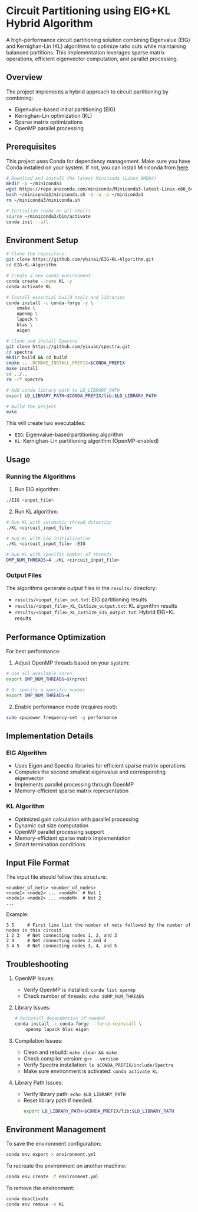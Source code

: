 # Circuit Partitioning using EIG+KL Hybrid Algorithm

A high-performance circuit partitioning solution combining Eigenvalue (EIG) and Kernighan-Lin (KL) algorithms to optimize ratio cuts while maintaining balanced partitions. This implementation leverages sparse matrix operations, efficient eigenvector computation, and parallel processing.

## Overview

The project implements a hybrid approach to circuit partitioning by combining:
- Eigenvalue-based initial partitioning (EIG)
- Kernighan-Lin optimization (KL)
- Sparse matrix optimizations
- OpenMP parallel processing

## Prerequisites

This project uses Conda for dependency management. Make sure you have Conda installed on your system. If not, you can install Miniconda from [here](https://docs.conda.io/en/latest/miniconda.html).

```bash
# Download and install the latest Miniconda (Linux AMD64)
mkdir -p ~/miniconda3
wget https://repo.anaconda.com/miniconda/Miniconda3-latest-Linux-x86_64.sh -O ~/miniconda3/miniconda.sh
bash ~/miniconda3/miniconda.sh -b -u -p ~/miniconda3
rm ~/miniconda3/miniconda.sh

# Initialize conda on all shells
source ~/miniconda3/bin/activate
conda init --all

```
## Environment Setup

```bash
# Clone the repository:
git clone https://github.com/yhinai/EIG-KL-Algorithm.git
cd EIG-KL-Algorithm

# Create a new conda environment
conda create --name KL -y
conda activate KL

# Install essential build tools and libraries
conda install -c conda-forge -y \
    cmake \
    openmp \
    lapack \
    blas \
    eigen

# Clone and install Spectra
git clone https://github.com/yixuan/spectra.git
cd spectra
mkdir build && cd build
cmake .. -DCMAKE_INSTALL_PREFIX=$CONDA_PREFIX
make install
cd ../..
rm -rf spectra

# Add conda library path to LD_LIBRARY_PATH
export LD_LIBRARY_PATH=$CONDA_PREFIX/lib:$LD_LIBRARY_PATH

# Build the project
make

```

This will create two executables:
- `EIG`: Eigenvalue-based partitioning algorithm
- `KL`: Kernighan-Lin partitioning algorithm (OpenMP-enabled)

## Usage

### Running the Algorithms

1. Run EIG algorithm:
```bash
./EIG <input_file>
```

2. Run KL algorithm:
```bash
# Run KL with automatic thread detection
./KL <circuit_input_file>

# Run KL with EIG initialization
./KL <circuit_input_file> -EIG

# Run KL with specific number of threads
OMP_NUM_THREADS=4 ./KL <circuit_input_file>
```

### Output Files

The algorithms generate output files in the `results/` directory:
- `results/<input_file>_out.txt`: EIG partitioning results
- `results/<input_file>_KL_CutSize_output.txt`: KL algorithm results
- `results/<input_file>_KL_CutSize_EIG_output.txt`: Hybrid EIG+KL results

## Performance Optimization

For best performance:

1. Adjust OpenMP threads based on your system:
```bash
# Use all available cores
export OMP_NUM_THREADS=$(nproc)

# Or specify a specific number
export OMP_NUM_THREADS=4
```

2. Enable performance mode (requires root):
```bash
sudo cpupower frequency-set -g performance
```

## Implementation Details

### EIG Algorithm

- Uses Eigen and Spectra libraries for efficient sparse matrix operations
- Computes the second smallest eigenvalue and corresponding eigenvector
- Implements parallel processing through OpenMP
- Memory-efficient sparse matrix representation

### KL Algorithm

- Optimized gain calculation with parallel processing
- Dynamic cut size computation
- OpenMP parallel processing support
- Memory-efficient sparse matrix implementation
- Smart termination conditions

## Input File Format

The input file should follow this structure:
```
<number_of_nets> <number_of_nodes>
<node1> <node2> ... <nodeN>  # Net 1
<node1> <node2> ... <nodeM>  # Net 2
...
```

Example:
```
3 5     # First line list the number of nets followed by the number of nodes in this circuit 
1 2 3   # Net connecting nodes 1, 2, and 3
2 4     # Net connecting nodes 2 and 4
3 4 5   # Net connecting nodes 3, 4, and 5
```

## Troubleshooting

1. OpenMP Issues:
   - Verify OpenMP is installed: `conda list openmp`
   - Check number of threads: `echo $OMP_NUM_THREADS`

2. Library Issues:
   ```bash
   # Reinstall dependencies if needed
   conda install -c conda-forge --force-reinstall \
       openmp lapack blas eigen
   ```

3. Compilation Issues:
   - Clean and rebuild: `make clean && make`
   - Check compiler version: `g++ --version`
   - Verify Spectra installation: `ls $CONDA_PREFIX/include/Spectra`
   - Make sure environment is activated: `conda activate KL`

4. Library Path Issues:
   - Verify library path: `echo $LD_LIBRARY_PATH`
   - Reset library path if needed:
     ```bash
     export LD_LIBRARY_PATH=$CONDA_PREFIX/lib:$LD_LIBRARY_PATH
     ```

## Environment Management

To save the environment configuration:
```bash
conda env export > environment.yml
```

To recreate the environment on another machine:
```bash
conda env create -f environment.yml
```

To remove the environment:
```bash
conda deactivate
conda env remove -n KL
```